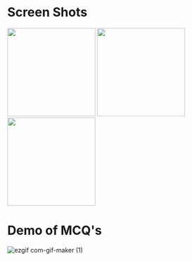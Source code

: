 # Screen Shots

<img src = "https://user-images.githubusercontent.com/73393935/99178459-0e347180-2735-11eb-80f1-273ecd0bf40c.jpeg" width = "200.0"/>
<img src = "https://user-images.githubusercontent.com/73393935/99178555-0a551f00-2736-11eb-8af2-4b76880ad2bd.jpeg" width = "200.0"/>
<img src="https://user-images.githubusercontent.com/73393935/99178563-13de8700-2736-11eb-9927-204d2458e844.jpeg" width = "200.0"/>


# Demo of MCQ's 

![ezgif com-gif-maker (1)](https://user-images.githubusercontent.com/73393935/99178714-cd8a2780-2737-11eb-8e2c-e09bf8dc4c1e.gif)

